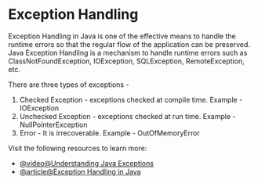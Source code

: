# Exception Handling

Exception Handling in Java is one of the effective means to handle the runtime errors so that the regular flow of the application can be preserved. Java Exception Handling is a mechanism to handle runtime errors such as ClassNotFoundException, IOException, SQLException, RemoteException, etc.

There are three types of exceptions -

1. Checked Exception - exceptions checked at compile time. Example - IOException
2. Unchecked Exception - exceptions checked at run time. Example - NullPointerException
3. Error - It is irrecoverable. Example - OutOfMemoryError

Visit the following resources to learn more:

- [@video@Understanding Java Exceptions](https://www.youtube.com/watch?v=W-N2ltgU-X4)
- [@article@Exception Handling in Java](https://www.javatpoint.com/exception-handling-in-java)
